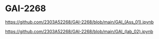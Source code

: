 # GAI-2268

https://github.com/2303A52268/GAI-2268/blob/main/GAI_(Ass_01).ipynb

https://github.com/2303A52268/GAI-2268/blob/main/GAI_(lab_02).ipynb
